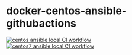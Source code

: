 # docker-centos-ansible-githubactions
[![centos ansible local CI workflow](https://github.com/githubfoam/docker-centos-ansible-githubactions/actions/workflows/centos-ansible-local-wf.yml/badge.svg?branch=main)](https://github.com/githubfoam/docker-centos-ansible-githubactions/actions/workflows/centos-ansible-local-wf.yml)  
[![centos7 ansible local CI workflow](https://github.com/githubfoam/docker-centos-ansible-githubactions/actions/workflows/centos7-ansible-local-wf.yml/badge.svg?branch=main)](https://github.com/githubfoam/docker-centos-ansible-githubactions/actions/workflows/centos7-ansible-local-wf.yml)